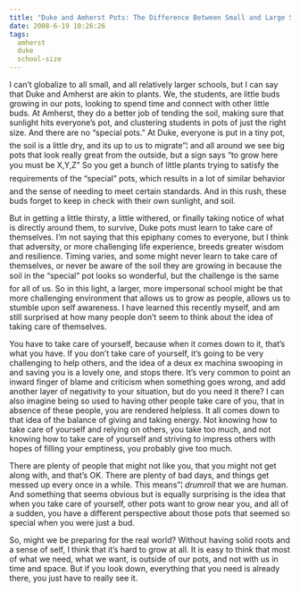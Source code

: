 ```yaml
---
title: "Duke and Amherst Pots: The Difference Between Small and Large Schools"
date: 2008-6-19 10:26:26
tags:
  amherst
  duke
  school-size
---
```



I can’t globalize to all small, and all relatively larger schools, but I can say that Duke and Amherst are akin to plants. We, the students, are little buds growing in our pots, looking to spend time and connect with other little buds. At Amherst, they do a better job of tending the soil, making sure that sunlight hits everyone’s pot, and clustering students in pots of just the right size. And there are no “special pots.” At Duke, everyone is put in a tiny pot, the soil is a little dry, and its up to us to migrate”¦ and all around we see big pots that look really great from the outside, but a sign says “to grow here you must be X,Y,Z” So you get a bunch of little plants trying to satisfy the requirements of the “special” pots, which results in a lot of similar behavior and the sense of needing to meet certain standards. And in this rush, these buds forget to keep in check with their own sunlight, and soil.

But in getting a little thirsty, a little withered, or finally taking notice of what is directly around them, to survive, Duke pots must learn to take care of themselves. I’m not saying that this epiphany comes to everyone, but I think that adversity, or more challenging life experience, breeds greater wisdom and resilience. Timing varies, and some might never learn to take care of themselves, or never be aware of the soil they are growing in because the soil in the “special” pot looks so wonderful, but the challenge is the same for all of us. So in this light, a larger, more impersonal school might be that more challenging environment that allows us to grow as people, allows us to stumble upon self awareness. I have learned this recently myself, and am still surprised at how many people don’t seem to think about the idea of taking care of themselves.

You have to take care of yourself, because when it comes down to it, that’s what you have. If you don’t take care of yourself, it’s going to be very challenging to help others, and the idea of a deux ex machina swooping in and saving you is a lovely one, and stops there. It’s very common to point an inward finger of blame and criticism when something goes wrong, and add another layer of negativity to your situation, but do you need it there? I can also imagine being so used to having other people take care of you, that in absence of these people, you are rendered helpless. It all comes down to that idea of the balance of giving and taking energy. Not knowing how to take care of yourself and relying on others, you take too much, and not knowing how to take care of yourself and striving to impress others with hopes of filling your emptiness, you probably give too much.

There are plenty of people that might not like you, that you might not get along with, and that’s OK. There are plenty of bad days, and things get messed up every once in a while. This means”¦ *drumroll* that we are human. And something that seems obvious but is equally surprising is the idea that when you take care of yourself, other pots want to grow near you, and all of a sudden, you have a different perspective about those pots that seemed so special when you were just a bud.

So, might we be preparing for the real world? Without having solid roots and a sense of self, I think that it’s hard to grow at all. It is easy to think that most of what we need, what we want, is outside of our pots, and not with us in time and space. But if you look down, everything that you need is already there, you just have to really see it.


